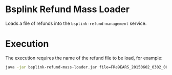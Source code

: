 # Bsplink Refund Mass Loader

Loads a file of refunds into the `bsplink-refund-management` service.

# Execution

The execution requires the name of the refund file to be load, for example:

```bash
java -jar bsplink-refund-mass-loader.jar file=FRe9EARS_20150602_0302_003
```